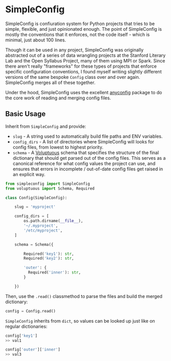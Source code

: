 
# SimpleConfig

SimpleConfig is confiuration system for Python projects that tries to be simple, flexible, and just opinionated enough. The point of SimpleConfig is mostly the conventions that it enforces, not the code itself - which is minimal, just about 100 lines.

Though it can be used in any project, SimpleConfig was originally abstracted out of a series of data wrangling projects at the Stanford Literary Lab and the Open Syllabus Project, many of them using MPI or Spark. Since there aren't really "frameworks" for these types of projects that enforce specific configuration conventions, I found myself writing slightly different versions of the same bespoke `Config` class over and over again. SimpleConfig merges all of these together.

Under the hood, SimpleConfig uses the excellent [anyconfig](https://github.com/ssato/python-anyconfig) package to do the core work of reading and merging config files.

## Basic Usage

Inherit from `SimpleConfig` and provide:

- `slug` - A string used to automatically build file paths and ENV variables.
- `config_dirs` - A list of directories where SimpleConfig will looks for config files, from lowest to highest priority.
- `schema` - A [Voluptuous](https://github.com/alecthomas/voluptuous) schema that specifies the structure of the final dictionary that should get parsed out of the config files. This serves as a canonical reference for what config values the project can use, and ensures that errors in incomplete / out-of-date config files get raised in an explicit way.

```python
from simpleconfig import SimpleConfig
from voluptuous import Schema, Required

class Config(SimpleConfig):

    slug = 'myproject'

    config_dirs = [
        os.path.dirname(__file__),
        '~/.myproject',
        '/etc/myproject',
    ]

    schema = Schema({

        Required('key1'): str,
        Required('key2'): str,

        'outer': {
          Required('inner'): str,
        }

    })
```

Then, use the `.read()` classmethod to parse the files and build the merged dictionary:

```python
config = Config.read()
```

`SimpleConfig` inherits from `dict`, so values can be looked up just like on regular dictionaries:

```python
config['key1']
>> val1

config['outer']['inner']
>> val3
```
